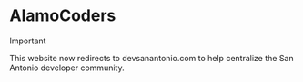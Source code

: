 # AlamoCoders

> [!IMPORTANT]  
> This website now redirects to devsanantonio.com to help centralize the San Antonio developer community.
